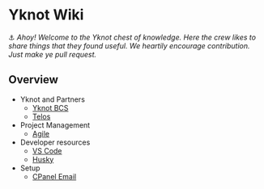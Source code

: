 # Yknot Wiki

⚓ _Ahoy! Welcome to the Yknot chest of knowledge. Here the crew likes to share things that they found useful. We heartily encourage contribution. Just make ye pull request._

## Overview

* Yknot and Partners
  * [Yknot BCS](about/)
  * [Telos](telos.md)
* Project Management
  * [Agile](agile/agile.md)
* Developer resources
  * [VS Code](resources/vscode.md)
  * [Husky](resources/husky/husky.md)
* Setup
  * [CPanel Email](setup/cpanel-email/email.md)
